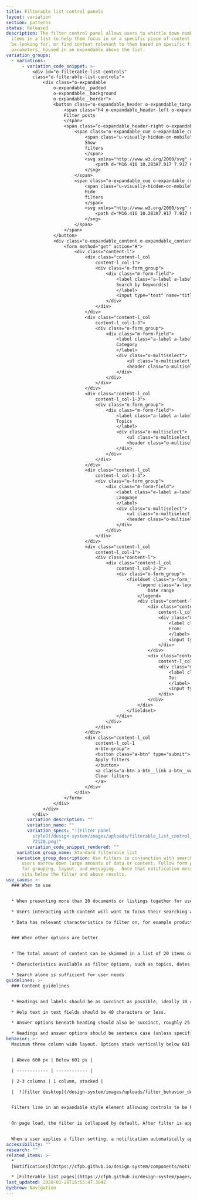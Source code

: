 ```yaml
---
title: Filterable list control panels
layout: variation
section: patterns
status: Released
description: The filter control panel allows users to whittle down number of
  items in a list to help them focus in on a specific piece of content they may
  be looking for, or find content relevant to them based on specific filter
  parameters, housed in an expandable above the list.
variation_groups:
  - variations:
      - variation_code_snippet: >-
          <div id="o-filterable-list-controls"
          class="o-filterable-list-controls">
              <div class="o-expandable
                  o-expandable__padded
                  o-expandable__background
                  o-expandable__border">
                  <button class="o-expandable_header o-expandable_target o-expandable_target__expanded" type="button">
                      <span class="h4 o-expandable_header-left o-expandable_label">
                      Filter posts
                      </span>
                      <span class="o-expandable_header-right o-expandable_link">
                          <span class="o-expandable_cue o-expandable_cue-open">
                              <span class="u-visually-hidden-on-mobile">
                              Show
                              filters
                              </span>
                              <svg xmlns="http://www.w3.org/2000/svg" viewBox="0 0 17 20.4" class="cf-icon-svg">
                                  <path d="M16.416 10.283A7.917 7.917 0 1 1 8.5 2.366a7.916 7.916 0 0 1 7.916 7.917zm-2.958.01a.792.792 0 0 0-.792-.792H9.284V6.12a.792.792 0 1 0-1.583 0V9.5H4.32a.792.792 0 0 0 0 1.584H7.7v3.382a.792.792 0 0 0 1.583 0v-3.382h3.382a.792.792 0 0 0 .792-.791z"></path>
                              </svg>
                          </span>
                          <span class="o-expandable_cue o-expandable_cue-close">
                              <span class="u-visually-hidden-on-mobile">
                              Hide
                              filters
                              </span>
                              <svg xmlns="http://www.w3.org/2000/svg" viewBox="0 0 17 20.4" class="cf-icon-svg">
                                  <path d="M16.416 10.283A7.917 7.917 0 1 1 8.5 2.366a7.916 7.916 0 0 1 7.916 7.917zm-2.958.01a.792.792 0 0 0-.792-.792H4.32a.792.792 0 0 0 0 1.583h8.346a.792.792 0 0 0 .792-.791z"></path>
                              </svg>
                          </span>
                      </span>
                  </button>
                  <div class="o-expandable_content o-expandable_content__onload-open">
                      <form method="get" action="#">
                          <div class="content-l">
                              <div class="content-l_col
                                  content-l_col-1">
                                  <div class="o-form_group">
                                      <div class="m-form-field">
                                          <label class="a-label a-label__heading" for="o-filterable-list-controls_title">
                                          Search by keyword(s)
                                          </label>
                                          <input type="text" name="title" id="o-filterable-list-controls_title" class="a-text-input a-text-input__full" maxlength="250">
                                      </div>
                                  </div>
                              </div>
                              <div class="content-l_col
                                  content-l_col-1-3">
                                  <div class="o-form_group">
                                      <div class="m-form-field">
                                          <label class="a-label a-label__heading" for="o-filterable-list-controls_categories">
                                          Category
                                          </label>
                                          <div class="o-multiselect">
                                              <ul class="o-multiselect_choices"></ul>
                                              <header class="o-multiselect_header"><input class="o-multiselect_search a-text-input" type="text" placeholder="Select up to five" id="o-filterable-list-controls_categories" autocomplete="off"></header>
                                          </div>
                                      </div>
                                  </div>
                              </div>
                              <div class="content-l_col
                                  content-l_col-1-3">
                                  <div class="o-form_group">
                                      <div class="m-form-field">
                                          <label class="a-label a-label__heading" for="o-filterable-list-controls_topics">
                                          Topics
                                          </label>
                                          <div class="o-multiselect">
                                              <ul class="o-multiselect_choices"></ul>
                                              <header class="o-multiselect_header"><input class="o-multiselect_search a-text-input" type="text" placeholder="Select up to five" id="o-filterable-list-controls_topics" autocomplete="off"></header>
                                          </div>
                                      </div>
                                  </div>
                              </div>
                              <div class="content-l_col
                                  content-l_col-1-3">
                                  <div class="o-form_group">
                                      <div class="m-form-field">
                                          <label class="a-label a-label__heading" for="o-filterable-list-controls_language">
                                          Language
                                          </label>
                                          <div class="o-multiselect">
                                              <ul class="o-multiselect_choices"></ul>
                                              <header class="o-multiselect_header"><input class="o-multiselect_search a-text-input" type="text" placeholder="Select up to five" id="o-filterable-list-controls_language" autocomplete="off"></header>
                                          </div>
                                      </div>
                                  </div>
                              </div>
                              <div class="content-l_col
                                  content-l_col-1">
                                  <div class="content-l">
                                      <div class="content-l_col
                                          content-l_col-2-3">
                                          <div class="o-form_group">
                                              <fieldset class="o-form_fieldset">
                                                  <legend class="a-legend">
                                                      Date range
                                                  </legend>
                                                  <div class="content-l">
                                                      <div class="content-l_col
                                                          content-l_col-1-2">
                                                          <div class="m-form-field">
                                                              <label class="a-label a-label__heading" for="o-filterable-list-controls_from-date">
                                                              From:
                                                              </label>
                                                              <input type="date" name="from_date" class="a-text-input a-text-input__full" placeholder="mm/dd/yyyy" data-type="date" id="o-filterable-list-controls_from-date">
                                                          </div>
                                                      </div>
                                                      <div class="content-l_col
                                                          content-l_col-1-2">
                                                          <div class="m-form-field">
                                                              <label class="a-label a-label__heading" for="o-filterable-list-controls_to-date">
                                                              To:
                                                              </label>
                                                              <input type="date" name="to_date" class="a-text-input a-text-input__full" placeholder="mm/dd/yyyy" data-type="date" id="o-filterable-list-controls_to-date">
                                                          </div>
                                                      </div>
                                                  </div>
                                              </fieldset>
                                          </div>
                                      </div>
                                  </div>
                              </div>
                              <div class="content-l_col
                                  content-l_col-1
                                  m-btn-group">
                                  <button class="a-btn" type="submit">
                                  Apply filters
                                  </button>
                                  <a class="a-btn a-btn__link a-btn__warning" href="#">
                                  Clear filters
                                  </a>
                              </div>
                          </div>
                      </form>
                  </div>
              </div>
          </div>
        variation_description: ""
        variation_name: ""
        variation_specs: "![Filter panel
          style](/design-system/images/uploads/filterable_list_control_panels_0\
          72120.png)"
        variation_code_snippet_rendered: ""
    variation_group_name: Standard filterable list
    variation_group_description: Use filters in conjunction with search to help
      users narrow down large amounts of data or content. Follow form patterns
      for grouping, layout, and messaging.  Note that notification messaging
      sits below the filter and above results.
use_cases: >-
  ### When to use


  * When presenting more than 20 documents or listings together for users to browse through.

  * Users interacting with content will want to focus their searching activities on this specific group of content, rather than using the general site search.

  * Data has relevant characteristics to filter on, for example product and issue for complaint data, location and property type for HMDA, date range and categories for articles


  ### When other options are better


  * The total amount of content can be skimmed in a list of 20 items or less.

  * Characteristics available as filter options, such as topics, dates, and categories, are not relevant to the content.

  * Search alone is sufficient for user needs
guidelines: >-
  ### Content guidelines


  * Headings and labels should be as succinct as possible, ideally 10 characters or less. Do not use colon (:) or other punctuation after the header.

  * Help text in text fields should be 40 characters or less.

  * Answer options beneath heading should also be succinct, roughly 25 characters or less.

  * Headings and answer options should be sentence case (unless specifically proper nouns or titles)
behavior: >-
  Maximum three column wide layout. Options stack vertically below 601 pixels.


  | Above 600 px | Below 601 px |

  | ------------ | ------------ |

  | 2-3 columns | 1 column, stacked |

  |  ![filter desktop](/design-system/images/uploads/filter_behavior_desktop_1.jpg) | ![filter mobile](/design-system/images/uploads/filter_behavior_mobile_1.jpg) |


  Filters live in an expandable style element allowing controls to be hidden when not in use or needed.


  On page load, the filter is collapsed by default. After filter is applied it remains open, except for mobile breakpoint (< 601 px) where is is collapsed after filtering to make vertical space for the notification to be viewed on screen.


  When a user applies a filter setting, a notification automatically appears below the panel indicating number of results or errors.
accessibility: ""
research: ""
related_items: >-
  *
  [Notifications](https://cfpb.github.io/design-system/components/notifications)

  * [Filterable list pages](https://cfpb.github.io/design-system/pages/filterable-list-pages)
last_updated: 2020-01-28T15:55:47.394Z
eyebrow: Navigation
---
```


